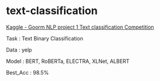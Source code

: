 # text-classification
<a href="https://www.kaggle.com/competitions/goorm-nlp-projects-3rd/submissions">Kaggle - Goorm NLP project 1 Text classification Competition</a>

Task : Text Binary Classification

Data : yelp

Model : BERT, RoBERTa, ELECTRA, XLNet, ALBERT

Best_Acc : 98.5%
